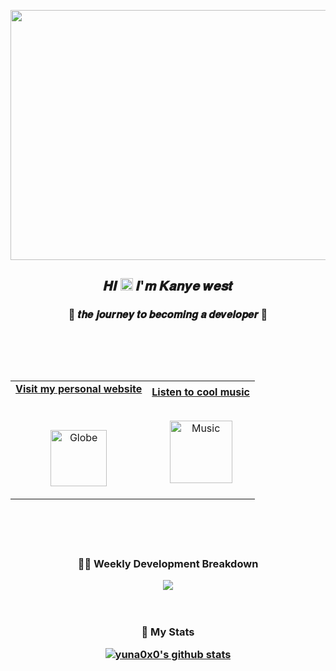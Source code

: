 <p align="center"><img width=600px height=400px src="https://media.tenor.com/o85TZZWORzMAAAAM/kanye-laughing.gif"</p>

<h2 align="center">𝑯𝑰 <img src='https://x.tw93.fun/images/hi.gif' alt='Hi' width="20"/> 𝑰'𝒎 𝑲𝒂𝒏𝒚𝒆 𝒘𝒆𝒔𝒕</h2>
<h3 align="center">🐥 𝒕𝒉𝒆 𝒋𝒐𝒖𝒓𝒏𝒆𝒚 𝒕𝒐 𝒃𝒆𝒄𝒐𝒎𝒊𝒏𝒈 𝒂 𝒅𝒆𝒗𝒆𝒍𝒐𝒑𝒆𝒓 💨
<br><br><br><br><br>

<table width="100%" align="center">
<tr>
<td align="center">
<a href="https://github.com/lennon-jina/lennon-jina">
<strong>Visit my personal website </strong>
<br />
<br />
<br />

<p>

<img alt="Globe" height="90" src="images/globe.gif">
</a>
</p>

</td>


<td align="center">
<a href="https://www.youtube.com/watch?v=ofaRvNOV4SI">
<strong>Listen to cool music</strong>
<br />
<br />


<p>
<img height="100" alt="Music" src="images/music.gif"> 
</a>
</p>

</td>
</tr>
</table>

<br><br><br>

🏊‍♂️ Weekly Development Breakdown

<picture>
  <source media="(prefers-color-scheme: dark)" srcset="https://x.tw93.fun/images/wakatime_weekly_language_stats_black.svg">
  <source media="(prefers-color-scheme: light)" srcset="https://x.tw93.fun/images/wakatime_weekly_language_stats.svg">
  <img src="https://x.tw93.fun/images/wakatime_weekly_language_stats.svg">
</picture>

<br><br>
👊 My Stats

<p align="center">
  <a href="https://github.com/yuna0x0"><img src="https://github-readme-stats.vercel.app/api?username=yuna0x0&hide_border=true&show_icons=true" alt="yuna0x0's github stats"></a>
</p>